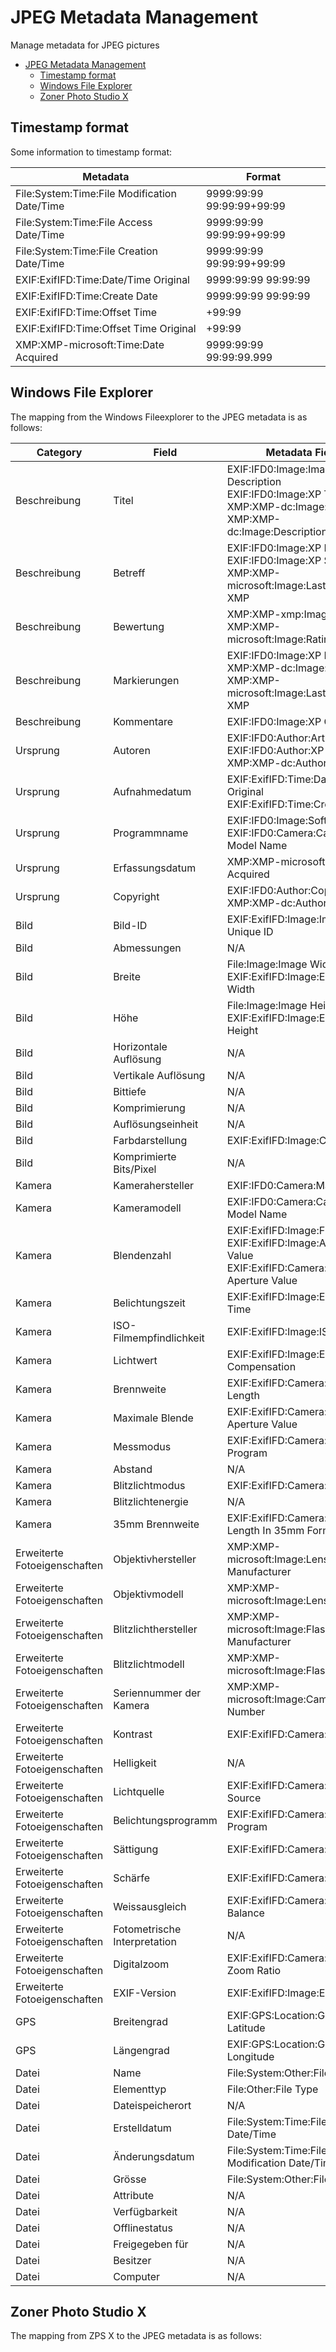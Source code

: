 # JPEG Metadata Management
Manage metadata for JPEG pictures

- [JPEG Metadata Management](#jpeg-metadata-management)
  - [Timestamp format](#timestamp-format)
  - [Windows File Explorer](#windows-file-explorer)
  - [Zoner Photo Studio X](#zoner-photo-studio-x)


## Timestamp format
Some information to timestamp format:

| Metadata                                     | Format                    |
| -------------------------------------------- | ------------------------- |
| File:System:Time:File Modification Date/Time | 9999:99:99 99:99:99+99:99 |
| File:System:Time:File Access Date/Time       | 9999:99:99 99:99:99+99:99 |
| File:System:Time:File Creation Date/Time     | 9999:99:99 99:99:99+99:99 |
| EXIF:ExifIFD:Time:Date/Time Original         | 9999:99:99 99:99:99       |
| EXIF:ExifIFD:Time:Create Date                | 9999:99:99 99:99:99       |
| EXIF:ExifIFD:Time:Offset Time                | +99:99                    |
| EXIF:ExifIFD:Time:Offset Time Original       | +99:99                    |
| XMP:XMP-microsoft:Time:Date Acquired         | 9999:99:99 99:99:99.999   |


## Windows File Explorer
The mapping from the Windows Fileexplorer to the JPEG metadata is as follows:

| Category                     | Field                        | Metadata Field                                                                                                                   |
| ---------------------------- | ---------------------------- | -------------------------------------------------------------------------------------------------------------------------------- |
| Beschreibung                 | Titel                        | EXIF:IFD0:Image:Image Description <br/> EXIF:IFD0:Image:XP Title <br/> XMP:XMP-dc:Image:Title <br/> XMP:XMP-dc:Image:Description |
| Beschreibung                 | Betreff                      | EXIF:IFD0:Image:XP Keywords <br/> EXIF:IFD0:Image:XP Subject <br/> XMP:XMP-microsoft:Image:Last Keyword XMP                      |
| Beschreibung                 | Bewertung                    | XMP:XMP-xmp:Image:Rating <br/> XMP:XMP-microsoft:Image:Rating Percent                                                            |
| Beschreibung                 | Markierungen                 | EXIF:IFD0:Image:XP Keywords <br/> XMP:XMP-dc:Image:Subject <br/> XMP:XMP-microsoft:Image:Last Keyword XMP                        |
| Beschreibung                 | Kommentare                   | EXIF:IFD0:Image:XP Comment                                                                                                       |
| Ursprung                     | Autoren                      | EXIF:IFD0:Author:Artist <br/> EXIF:IFD0:Author:XP Author <br/> XMP:XMP-dc:Author:Creator                                         |
| Ursprung                     | Aufnahmedatum                | EXIF:ExifIFD:Time:Date/Time Original <br/> EXIF:ExifIFD:Time:Create Date                                                         |
| Ursprung                     | Programmname                 | EXIF:IFD0:Image:Software <br/> EXIF:IFD0:Camera:Camera Model Name                                                                |
| Ursprung                     | Erfassungsdatum              | XMP:XMP-microsoft:Time:Date Acquired                                                                                             |
| Ursprung                     | Copyright                    | EXIF:IFD0:Author:Copyright <br/> XMP:XMP-dc:Author:Rights                                                                        |
| Bild                         | Bild-ID                      | EXIF:ExifIFD:Image:Image Unique ID                                                                                               |
| Bild                         | Abmessungen                  | N/A                                                                                                                              |
| Bild                         | Breite                       | File:Image:Image Width <br/> EXIF:ExifIFD:Image:Exif Image Width                                                                 |
| Bild                         | Höhe                         | File:Image:Image Height <br/> EXIF:ExifIFD:Image:Exif Image Height                                                               |
| Bild                         | Horizontale Auflösung        | N/A                                                                                                                              |
| Bild                         | Vertikale Auflösung          | N/A                                                                                                                              |
| Bild                         | Bittiefe                     | N/A                                                                                                                              |
| Bild                         | Komprimierung                | N/A                                                                                                                              |
| Bild                         | Auflösungseinheit            | N/A                                                                                                                              |
| Bild                         | Farbdarstellung              | EXIF:ExifIFD:Image:Color Space                                                                                                   |
| Bild                         | Komprimierte Bits/Pixel      | N/A                                                                                                                              |
| Kamera                       | Kamerahersteller             | EXIF:IFD0:Camera:Make                                                                                                            |
| Kamera                       | Kameramodell                 | EXIF:IFD0:Camera:Camera Model Name                                                                                               |
| Kamera                       | Blendenzahl                  | EXIF:ExifIFD:Image:F Number <br/> EXIF:ExifIFD:Image:Aperture Value <br/> EXIF:ExifIFD:Camera:Max Aperture Value                 |
| Kamera                       | Belichtungszeit              | EXIF:ExifIFD:Image:Exposure Time                                                                                                 |
| Kamera                       | ISO-Filmempfindlichkeit      | EXIF:ExifIFD:Image:ISO                                                                                                           |
| Kamera                       | Lichtwert                    | EXIF:ExifIFD:Image:Exposure Compensation                                                                                         |
| Kamera                       | Brennweite                   | EXIF:ExifIFD:Camera:Focal Length                                                                                                 |
| Kamera                       | Maximale Blende              | EXIF:ExifIFD:Camera:Max Aperture Value                                                                                           |
| Kamera                       | Messmodus                    | EXIF:ExifIFD:Camera:Exposure Program                                                                                             |
| Kamera                       | Abstand                      | N/A                                                                                                                              |
| Kamera                       | Blitzlichtmodus              | EXIF:ExifIFD:Camera:Flash                                                                                                        |
| Kamera                       | Blitzlichtenergie            | N/A                                                                                                                              |
| Kamera                       | 35mm Brennweite              | EXIF:ExifIFD:Camera:Focal Length In 35mm Format                                                                                  |
| Erweiterte Fotoeigenschaften | Objektivhersteller           | XMP:XMP-microsoft:Image:Lens Manufacturer                                                                                        |
| Erweiterte Fotoeigenschaften | Objektivmodell               | XMP:XMP-microsoft:Image:Lens Model                                                                                               |
| Erweiterte Fotoeigenschaften | Blitzlichthersteller         | XMP:XMP-microsoft:Image:Flash Manufacturer                                                                                       |
| Erweiterte Fotoeigenschaften | Blitzlichtmodell             | XMP:XMP-microsoft:Image:Flash Model                                                                                              |
| Erweiterte Fotoeigenschaften | Seriennummer der Kamera      | XMP:XMP-microsoft:Image:Camera Serial Number                                                                                     |
| Erweiterte Fotoeigenschaften | Kontrast                     | EXIF:ExifIFD:Camera:Contrast                                                                                                     |
| Erweiterte Fotoeigenschaften | Helligkeit                   | N/A                                                                                                                              |
| Erweiterte Fotoeigenschaften | Lichtquelle                  | EXIF:ExifIFD:Camera:Light Source                                                                                                 |
| Erweiterte Fotoeigenschaften | Belichtungsprogramm          | EXIF:ExifIFD:Camera:Exposure Program                                                                                             |
| Erweiterte Fotoeigenschaften | Sättigung                    | EXIF:ExifIFD:Camera:Saturation                                                                                                   |
| Erweiterte Fotoeigenschaften | Schärfe                      | EXIF:ExifIFD:Camera:Sharpness                                                                                                    |
| Erweiterte Fotoeigenschaften | Weissausgleich               | EXIF:ExifIFD:Camera:White Balance                                                                                                |
| Erweiterte Fotoeigenschaften | Fotometrische Interpretation | N/A                                                                                                                              |
| Erweiterte Fotoeigenschaften | Digitalzoom                  | EXIF:ExifIFD:Camera:Digital Zoom Ratio                                                                                           |
| Erweiterte Fotoeigenschaften | EXIF-Version                 | EXIF:ExifIFD:Image:Exif Version                                                                                                  |
| GPS                          | Breitengrad                  | EXIF:GPS:Location:GPS Latitude                                                                                                   |
| GPS                          | Längengrad                   | EXIF:GPS:Location:GPS Longitude                                                                                                  |
| Datei                        | Name                         | File:System:Other:File Name                                                                                                      |
| Datei                        | Elementtyp                   | File:Other:File Type                                                                                                             |
| Datei                        | Dateispeicherort             | N/A                                                                                                                              |
| Datei                        | Erstelldatum                 | File:System:Time:File Creation Date/Time                                                                                         |
| Datei                        | Änderungsdatum               | File:System:Time:File Modification Date/Time                                                                                     |
| Datei                        | Grösse                       | File:System:Other:File Size                                                                                                      |
| Datei                        | Attribute                    | N/A                                                                                                                              |
| Datei                        | Verfügbarkeit                | N/A                                                                                                                              |
| Datei                        | Offlinestatus                | N/A                                                                                                                              |
| Datei                        | Freigegeben für              | N/A                                                                                                                              |
| Datei                        | Besitzer                     | N/A                                                                                                                              |
| Datei                        | Computer                     | N/A                                                                                                                              |


## Zoner Photo Studio X
The mapping from ZPS X to the JPEG metadata is as follows:
